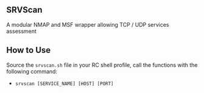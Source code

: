 ## SRVScan
A modular NMAP and MSF wrapper allowing TCP / UDP services assessment

## How to Use
Source the `srvscan.sh` file in your RC shell profile, call the functions with the following command:
- `srvscan [SERVICE_NAME] [HOST] [PORT]`
